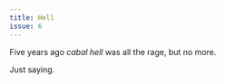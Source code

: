 ```yaml
---
title: Hell
issue: 6
---
```


Five years ago _cabal hell_ was all the rage, but no more.

Just saying.

